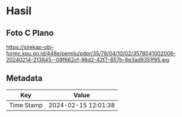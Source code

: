 # Hasil

## Foto C Plano

https://sirekap-obj-formc.kpu.go.id/448e/pemilu/pdpr/35/78/04/10/02/3578041002006-20240214-213845--09f662cf-98d2-42f7-857b-8e3ad9351f95.jpg


## Metadata

| Key        | Value               |
| ---------- | ------------------- |
| Time Stamp | 2024-02-15 12:01:38 |



